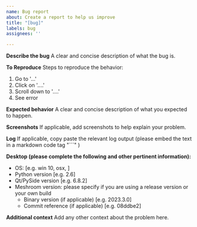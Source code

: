 ```yaml
---
name: Bug report
about: Create a report to help us improve
title: "[bug]"
labels: bug
assignees: ''

---
```


**Describe the bug**
A clear and concise description of what the bug is.

**To Reproduce**
Steps to reproduce the behavior:
1. Go to '...'
2. Click on '....'
3. Scroll down to '....'
4. See error

**Expected behavior**
A clear and concise description of what you expected to happen.

**Screenshots**
If applicable, add screenshots to help explain your problem.

**Log**
If applicable, copy paste the relevant log output (please embed the text in a markdown code tag "\`\`\`" )

**Desktop (please complete the following and other pertinent information):**
 - OS: [e.g. win 10, osx, ]
 - Python version [e.g. 2.6]
 - Qt/PySide version [e.g. 6.8.2]
 - Meshroom version: please specify if you are using a release version or your own build
   - Binary version (if applicable) [e.g. 2023.3.0]
   - Commit reference (if applicable) [e.g. 08ddbe2]

**Additional context**
Add any other context about the problem here.
